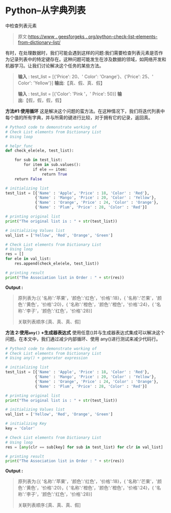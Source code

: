 # Python–从字典列表

中检查列表元素

> 原文:[https://www . geesforgeks . org/python-check-list-elements-from-dictionary-list/](https://www.geeksforgeeks.org/python-check-list-elements-from-dictionary-list/)

有时，在处理数据时，我们可能会遇到这样的问题:我们需要检查列表元素是否作为记录列表中的特定键存在。这种问题可能发生在涉及数据的领域，如网络开发和机器学习。让我们讨论解决这个任务的某些方法。

> **输入** : test_list = [{'Price': 20、' Color': 'Orange'}、{'Price': 25、' Color': 'Yellow'}]
> **输出**:【真、假、真、假】
> 
> **输入** : test_list = [{'Color': 'Pink '，' Price': 50}]
> **输出**:【假，假，假，假】

**方法#1:使用循环**
这是解决这个问题的蛮方法。在这种情况下，我们将迭代列表中每个值的所有字典，并与所需的键进行比较，对于拥有它的记录，返回真。

```py
# Python3 code to demonstrate working of 
# Check List elements from Dictionary List
# Using loop

# helpr_func
def check_ele(ele, test_list):

    for sub in test_list:
        for item in sub.values():
            if ele == item:
                return True
    return False

# initializing list
test_list = [{'Name' : 'Apple', 'Price' : 18, 'Color' : 'Red'},
             {'Name' : 'Mango', 'Price' : 20, 'Color' : 'Yellow'},
             {'Name' : 'Orange', 'Price' : 24, 'Color' : 'Orange'},
             {'Name' : 'Plum', 'Price' : 28, 'Color' : 'Red'}]

# printing original list
print("The original list is : " + str(test_list))

# initializing Values list 
val_list = ['Yellow', 'Red', 'Orange', 'Green']

# Check List elements from Dictionary List
# Using loop
res = []
for ele in val_list:
    res.append(check_ele(ele, test_list))

# printing result 
print("The Association list in Order : " + str(res)) 
```

**Output :**

> 原列表为:[{ '名称':'苹果'，'颜色':'红色'，'价格':18}，{ '名称':'芒果'，'颜色':'黄色'，'价格':20}，{ '名称':'橙色'，'颜色':'橙色'，'价格':24}，{ '名称':'李子'，'颜色':'红色'，'价格':28}]
> 
> 关联列表顺序:[真、真、真、假]

**方法 2:使用`any()` +生成器表达式**
使用任意()并与生成器表达式集成可以解决这个问题。在本文中，我们通过减少内部循环、使用 any()进行测试来减少代码行。

```py
# Python3 code to demonstrate working of 
# Check List elements from Dictionary List
# Using any() + generator expression

# initializing list
test_list = [{'Name' : 'Apple', 'Price' : 18, 'Color' : 'Red'},
             {'Name' : 'Mango', 'Price' : 20, 'Color' : 'Yellow'},
             {'Name' : 'Orange', 'Price' : 24, 'Color' : 'Orange'},
             {'Name' : 'Plum', 'Price' : 28, 'Color' : 'Red'}]

# printing original list
print("The original list is : " + str(test_list))

# initializing Values list 
val_list = ['Yellow', 'Red', 'Orange', 'Green']

# initializing Key 
key = 'Color'

# Check List elements from Dictionary List
# Using loop
res = [any(clr == sub[key] for sub in test_list) for clr in val_list]

# printing result 
print("The Association list in Order : " + str(res)) 
```

**Output :**

> 原列表为:[{ '名称':'苹果'，'颜色':'红色'，'价格':18}，{ '名称':'芒果'，'颜色':'黄色'，'价格':20}，{ '名称':'橙色'，'颜色':'橙色'，'价格':24}，{ '名称':'李子'，'颜色':'红色'，'价格':28}]
> 
> 关联列表顺序:[真、真、真、假]